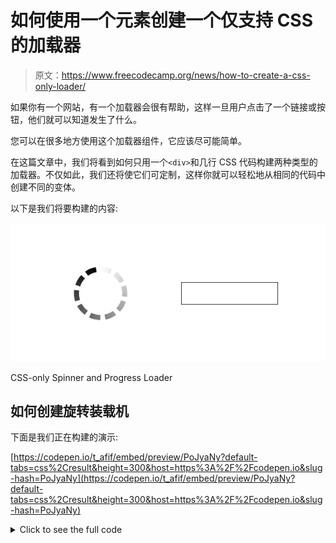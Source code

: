 # 如何使用一个元素创建一个仅支持 CSS 的加载器

> 原文：<https://www.freecodecamp.org/news/how-to-create-a-css-only-loader/>

如果你有一个网站，有一个加载器会很有帮助，这样一旦用户点击了一个链接或按钮，他们就可以知道发生了什么。

您可以在很多地方使用这个加载器组件，它应该尽可能简单。

在这篇文章中，我们将看到如何只用一个`<div>`和几行 CSS 代码构建两种类型的加载器。不仅如此，我们还将使它们可定制，这样你就可以轻松地从相同的代码中创建不同的变体。

以下是我们将要构建的内容:

![CSS-only Spinner and Progress Loader](img/0af920798c5d33de7c5b8d6f45179e27.png)

CSS-only Spinner and Progress Loader

## 如何创建旋转装载机

下面是我们正在构建的演示:

[https://codepen.io/t_afif/embed/preview/PoJyaNy?default-tabs=css%2Cresult&height=300&host=https%3A%2F%2Fcodepen.io&slug-hash=PoJyaNy](https://codepen.io/t_afif/embed/preview/PoJyaNy?default-tabs=css%2Cresult&height=300&host=https%3A%2F%2Fcodepen.io&slug-hash=PoJyaNy)

<details><summary>Click to see the full code</summary>

```
 <div class="loader"></div>
 <div class="loader" style="--b: 15px;--c: blue;width: 120px;--n: 8"></div>
 <div class="loader" style="--b: 5px;--c: green;width: 80px;--n: 6;--g: 20deg"></div>
 <div class="loader" style="--b: 20px;--c: #000;width: 80px;--n: 15;--g: 7deg"></div> 
```

```
 .loader {
   --b: 10px;  /* border thickness */
   --n: 10;    /* number of dashes*/
   --g: 10deg; /* gap between dashes*/
   --c: red;   /* the color */

   width: 100px; /* size */
   aspect-ratio: 1;
   border-radius: 50%;
   padding: 1px;
   background: conic-gradient(#0000,var(--c)) content-box;
   -webkit-mask:
     repeating-conic-gradient(#0000 0deg,
        #000 1deg calc(360deg/var(--n) - var(--g) - 1deg),
        #0000     calc(360deg/var(--n) - var(--g)) calc(360deg/var(--n))),
     radial-gradient(farthest-side,#0000 calc(98% - var(--b)),#000 calc(100% - var(--b)));
           mask:
     repeating-conic-gradient(#0000 0deg,
        #000 1deg calc(360deg/var(--n) - var(--g) - 1deg),
        #0000     calc(360deg/var(--n) - var(--g)) calc(360deg/var(--n))),
     radial-gradient(farthest-side,#0000 calc(98% - var(--b)),#000 calc(100% - var(--b)));
   -webkit-mask-composite: destination-in;
           mask-composite: intersect;
   animation: load 1s infinite steps(var(--n));
 }
 @keyframes load {to{transform: rotate(1turn)}} 
```</details> 

我们有 4 个不同的装载机使用相同的代码。只需改变几个变量，我们就可以生成一个新的加载器，而不需要修改 CSS 代码。

变量定义如下:

*   `--b`定义边框粗细。
*   `--n`定义破折号的数量。
*   `--g`定义破折号之间的间隙。因为我们处理的是一个圆形元素，所以这是一个角度值。
*   `--c`定义颜色。

这里有一个插图来看不同的变量。

![CSS Variables of the Spinner loader](img/b67d65871ee1875ac635536d5d7e2a2f.png)

CSS Variables of the Spinner loader

让我们来处理 CSS 代码。我们将使用另一个图来说明装载机的一步一步的建设。

![Step-by-Step illustration of the Spinner Loader](img/2d9bf41509c3f34f8142629c13eda96a.png)

Step-by-Step illustration of the Spinner Loader

我们首先创建一个像这样的圆:

```
.loader {
  width: 100px; /* size */
  aspect-ratio: 1;
  border-radius: 50%;
}
```

目前还没什么复杂的。注意`aspect-ratio`的使用，它允许我们只修改一个值(T1)来控制大小。

然后我们添加一个从透明到定义颜色的圆锥渐变着色(变量`--c`):

```
.loader {
  width:100px; /* size */
  aspect-ratio: 1;
  border-radius: 50%;
  background: conic-gradient(#0000,var(--c));
}
```

在这一步，我们引入了`mask`属性，以重复的方式隐藏圆的某些部分。这将取决于`--n`和`--d`变量。如果仔细观察该图，我们会注意到以下模式:

```
visible part
invisible part
visible part
invisible part
etc
```

为此，我们使用`repeating-conic-gradient(#000 0 X, #0000 0 Y)`。从`0`到`X`，我们有一个不透明的颜色(可见部分)，从`X`到`Y`，我们有一个透明的颜色(不可见部分)。

我们引入变量:

*   我们需要每个可见部分之间的间隙等于`g`，因此`X`和`Y`之间的公式将是`X = Y - g`。
*   我们需要`n`可见的部分，所以`Y`的公式应该是`Y = 360deg/n`。一个完整的圆是`360deg`，所以我们简单地将它除以`n`

我们目前的代码是:

```
.loader {
  width: 100px; /* size */
  aspect-ratio: 1;
  border-radius: 50%;
  background: conic-gradient(#0000,var(--c));
  mask: repeating-conic-gradient(#000 0 calc(360deg/var(--n) - var(--g)) , #0000 0 calc(360deg/var(--n))
}
```

下一步是最棘手的一步，因为我们需要应用另一个遮罩来创建一个洞，以获得最终的形状。为了做到这一点，我们将逻辑上使用一个带有变量`b`的`radial-gradient()`:

```
radial-gradient(farthest-side,#0000 calc(100% - var(--b)),#000 0)
```

一个完整的圆，从这里我们去掉一个等于`b`的厚度。

我们将它添加到之前的遮罩中:

```
.loader {
  width: 100px; /* size */
  aspect-ratio: 1;
  border-radius: 50%;
  background: conic-gradient(#0000,var(--c));
  mask: 
   radial-gradient(farthest-side,#0000 calc(100% - var(--b)),#000 0),
   repeating-conic-gradient(#000 0 calc(360deg/var(--n) - var(--g)) , #0000 0 calc(360deg/var(--n))
}
```

我们有两个遮罩层，但结果不是我们想要的。我们得到以下结果:

![image-52](img/78ae4a84dbc114d79758437f0c518ad1.png)

这可能看起来很奇怪，但它是合乎逻辑的。“最终”可见部分只是每个遮罩层的每个可见部分的总和。我们可以使用`mask-composite`来改变这种行为。我需要一整篇文章来解释这个属性，所以我只给出值。

在我们的例子中，我们需要考虑`intersect`(前缀属性为`destination-out`)。我们的代码将变成:

```
.loader {
  width: 100px; /* size */
  aspect-ratio: 1;
  border-radius: 50%;
  background: conic-gradient(#0000,var(--c));
  mask: 
    radial-gradient(farthest-side,#0000 calc(100% - var(--b)),#000 0),
    repeating-conic-gradient(#000 0 calc(360deg/var(--n) - var(--g)) , #0000 0 calc(360deg/var(--n));
  -webkit-mask-composite: destination-in;
          mask-composite: intersect;
}
```

我们完成了造型！我们只是错过了动画。后者是无限旋转。

唯一需要注意的是，我使用了一个`steps`动画来创建固定破折号和移动颜色的幻觉。

这里有一个例子可以看出区别

![steps-final](img/70ddf6dd004623a89a8ae103b8585182.png)

A Linear Animation vs a Steps Animation

第一个是形状的线性连续旋转(不是我们想要的)，第二个是离散的动画(我们想要的)。

以下是包括动画在内的完整代码:

<details><summary>Click to see the full code</summary>

```
 <div class="loader"></div>
 <div class="loader" style="--b: 15px;--c: blue;width: 120px;--n: 8"></div>
 <div class="loader" style="--b: 5px;--c: green;width: 80px;--n: 6;--g: 20deg"></div>
 <div class="loader" style="--b: 20px;--c: #000;width: 80px;--n: 15;--g: 7deg"></div> 
```

```
 .loader {
   --b: 10px;  /* border thickness */
   --n: 10;    /* number of dashes*/
   --g: 10deg; /* gap between dashes*/
   --c: red;   /* the color */

   width: 100px; /* size */
   aspect-ratio: 1;
   border-radius: 50%;
   padding: 1px;
   background: conic-gradient(#0000,var(--c)) content-box;
   -webkit-mask:
     repeating-conic-gradient(#0000 0deg,
        #000 1deg calc(360deg/var(--n) - var(--g) - 1deg),
        #0000     calc(360deg/var(--n) - var(--g)) calc(360deg/var(--n))),
     radial-gradient(farthest-side,#0000 calc(98% - var(--b)),#000 calc(100% - var(--b)));
           mask:
     repeating-conic-gradient(#0000 0deg,
        #000 1deg calc(360deg/var(--n) - var(--g) - 1deg),
        #0000     calc(360deg/var(--n) - var(--g)) calc(360deg/var(--n))),
     radial-gradient(farthest-side,#0000 calc(98% - var(--b)),#000 calc(100% - var(--b)));
   -webkit-mask-composite: destination-in;
           mask-composite: intersect;
   animation: load 1s infinite steps(var(--n));
 }
 @keyframes load {to{transform: rotate(1turn)}} 
```</details> 

您会注意到我在解释中使用的代码有一些不同:

*   我正在添加`padding: 1px`并将背景设置为`content-box`
*   `repeating-conic-gradient()`的颜色之间有`+/1deg`
*   `radial-gradient()`里面的颜色有几个百分比的差别

这些是避免视觉故障的一些修正。众所周知，渐变在某些情况下会产生“奇怪”的结果，所以我们必须手动调整一些值来避免它们。

## 如何创建进度加载器

像前面的一个加载程序一样，让我们从一个概述开始:

[https://codepen.io/t_afif/embed/preview/bGoNddg?default-tabs=css%2Cresult&height=300&host=https%3A%2F%2Fcodepen.io&slug-hash=bGoNddg](https://codepen.io/t_afif/embed/preview/bGoNddg?default-tabs=css%2Cresult&height=300&host=https%3A%2F%2Fcodepen.io&slug-hash=bGoNddg)

<details><summary>Click to see the full code</summary>

```
 <div class="loader"></div>
 <div class="loader" style="--s:10px;--n:10;color:red"></div>
 <div class="loader" style="--g:0px;color:darkblue"></div>
 <div class="loader" style="--s:25px;--g:8px;border-radius:50px;color:green"></div> 
```

```
 .loader {
   --n:5;    /* control the number of stripes */
   --s:30px; /* control the width of stripes */
   --g:5px;  /* control the gap between stripes */

   width:calc(var(--n)*(var(--s) + var(--g)) - var(--g));
   height:30px;
   padding:var(--g);
   margin:5px auto;
   border:1px solid;
   background:
     repeating-linear-gradient(90deg,
       currentColor  0 var(--s),
       #0000 0 calc(var(--s) + var(--g))
     ) left / calc((var(--n) + 1)*(var(--s) + var(--g))) 100% 
     no-repeat content-box;
   animation: load 1.5s steps(calc(var(--n) + 1)) infinite;
 }
 @keyframes load {
   0% {background-size: 0% 100%}
 } 
```</details> 

我们的配置与之前的加载器相同。控制加载程序的 CSS 变量:

*   `--n`定义虚线/条纹的数量。
*   `--s`定义每个条纹的宽度。
*   `--g`定义条纹之间的间隙。

![Illustration of the CSS Variables](img/e51131ed61863f5ace1f26c15341af61.png)

Illustration of the CSS Variables

从上图我们可以看到，元素的宽度将取决于 3 个变量。CSS 将如下所示:

```
.loader {
  width: calc(var(--n)*(var(--s) + var(--g)) - var(--g));
  height: 30px; /* use any value you want here */
  padding: var(--g);
  border: 1px solid;
}
```

我们使用`padding`来设置每边的间隙。那么宽度将等于条纹的数量乘以它们的宽度和间隙。我们移除一个间隙，因为对于`N`条纹，我们有`N-1`间隙。

为了创建条纹，我们将使用下面的梯度。

```
repeating-linear-gradient(90deg,
  currentColor 0 var(--s),
  #0000        0 calc(var(--s) + var(--g))
 )
```

从`0`到`s`是定义的颜色，从`s`到`s + g`是透明的颜色(间隙)。

我使用的是`currentColor`，它是`color`属性的值。注意，我没有在`border`中定义任何颜色，所以它也将使用`color`的值。如果我们想改变载入器的颜色，我们只需要设置`color`属性。

我们目前的代码是:

```
.loader {
  width: calc(var(--n)*(var(--s) + var(--g)) - var(--g));
  height: 30px;
  padding: var(--g);
  border: 1px solid;
  background:
    repeating-linear-gradient(90deg,
      currentColor  0 var(--s),
      #0000 0 calc(var(--s) + var(--g))
    ) left / 100% 100% content-box no-repeat;
}
```

我使用`content-box`来确保渐变没有覆盖填充区域。然后我定义一个等于`100% 100%`的大小和一个左位。

动画时间到了。对于这个加载器，我们将从`0% 100%`到`100% 100%`制作`background-size`的动画，这意味着从`0%`到`100%`渐变的宽度

和前面的加载器一样，我们将依靠`steps()`来拥有一个离散的动画，而不是连续的。

![steps-2-final](img/913db548864f94c687903fac67f8b02f.png)

A Linear Animation vs a Steps Animation

第二个是我们想要创建的，我们可以通过添加以下代码来实现:

```
.loader {
  animation: load 1.5s steps(var(--n)) infinite;
}
@keyframes load {
  0% {background-size: 0% 100%}
}
```

如果仔细观察最后一幅图，您会发现动画并不完整。即使我们使用了`N`，我们在最后还是缺少了一个条纹。这不是一个错误，而是`steps()`应该如何工作。

为了克服这一点，我们需要增加一个额外的步骤。我们增加渐变的`background-size`来包含`N+1`条纹，并使用`steps(N+1)`。这将使我们看到最终的代码:

```
.loader {
  width: calc(var(--n)*(var(--s) + var(--g)) - var(--g));
  height: 30px;
  padding: var(--g);
  margin: 5px auto;
  border: 1px solid;
  background:
    repeating-linear-gradient(90deg,
      currentColor  0 var(--s),
      #0000 0 calc(var(--s) + var(--g))
    ) left / calc((var(--n) + 1)*(var(--s) + var(--g))) 100% 
    content-box no-repeat;
  animation: load 1.5s steps(calc(var(--n) + 1)) infinite;
}
@keyframes load {
  0% {background-size: 0% 100%}
}
```

请注意，渐变的宽度等于`N+1`乘以一个条纹和一个间隙的宽度(而不是`100%`

## 结论

我希望你喜欢这个教程。如果你感兴趣，[我已经做了 500 多个只支持 CSS 的单个 div 加载器](https://dev.to/afif/i-made-100-css-loaders-for-your-next-project-4eje)。我还写了另一个[教程来解释如何只用背景属性](https://dev.to/afif/build-your-css-loader-with-only-one-div-the-dots-3882)创建点加载器。

找到以下有用的链接，以获得关于我使用过的一些属性的更多细节，由于其复杂性，我没有彻底解释这些属性:

*   `mask-composite`:[https://css-tricks.com/mask-compositing-the-crash-course/](https://css-tricks.com/mask-compositing-the-crash-course/)
*   `steps()`:[https://developer . Mozilla . org/en-US/docs/Web/CSS/easing-function # the _ steps _ class _ of _ easing _ functions](https://developer.mozilla.org/en-US/docs/Web/CSS/easing-function#the_steps_class_of_easing_functions)

感谢您的阅读！

更多 CSS 技巧，请关注我的 Twitter。